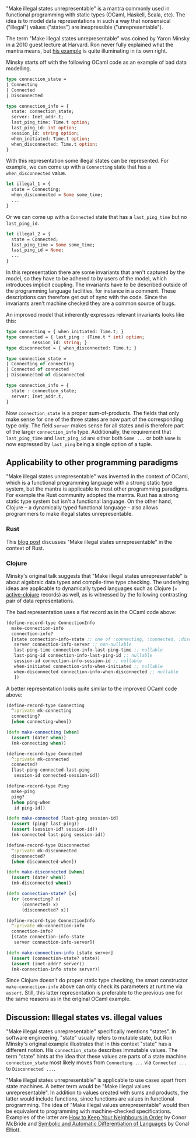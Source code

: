 "Make illegal states unrepresentable" is a mantra commonly used in
functional programming with static types (OCaml, Haskell, Scala,
etc). The idea is to model data representations in such a way that
nonsensical ("illegal") values ("states") are inexpressible
("unrepresentable").

The term "Make illegal states unrepresentable" was coined by Yaron
Minsky in a 2010 guest lecture at Harvard. Ron never fully explained
what the mantra means, but [his example](https://blog.janestreet.com/effective-ml-revisited/)
is quite illuminating in its own right.

Minsky starts off with the following OCaml code as an example of bad
data modelling.

```ocaml
type connection_state =
| Connecting
| Connected
| Disconnected

type connection_info = {
  state: connection_state;
  server: Inet_addr.t;
  last_ping_time: Time.t option;
  last_ping_id: int option;
  session_id: string option;
  when_initiated: Time.t option;
  when_disconnected: Time.t option;
}
```

With this representation some illegal states can be represented. For
example, we can come up with a `Connecting` state that has a
`when_disconnected` value.

```ocaml
let illegal_1 = {
  state = Connecting;
  when_disconnected = Some some_time;
  ...
}
```

Or we can come up with a `Connected` state that has a `last_ping_time`
but no `last_ping_id`.

```ocaml
let illegal_2 = {
  state = Connected;
  last_ping_time = Some some_time;
  last_ping_id = None;
  ...
}
```

In this representation there are some invariants that aren't captured
by the model, so they have to be adhered to by users of the model,
which introduces implicit coupling. The invariants have to be
described outside of the programming language facilities, for instance
in a comment. These descriptions can therefore get out of sync with
the code. Since the invariants aren't machine checked they are a
common source of bugs.

An improved model that inherently expresses relevant invariants looks like this:

```ocaml
type connecting = { when_initiated: Time.t; }
type connected = { last_ping : (Time.t * int) option;
          session_id: string; }
type disconnected = { when_disconnected: Time.t; }

type connection_state =
| Connecting of connecting
| Connected of connected
| Disconnected of disconnected

type connection_info = {
  state : connection_state;
  server: Inet_addr.t;
}
```

Now `connection_state` is a proper sum-of-products. The fields that
only make sense for one of the three states are now part of the
corresponding type only. The field `server` makes sense for all states
and is therefore part of the larger `connection_info`
type. Additionally, the requirement that `last_ping_time` and
`last_ping_id` are either both `Some ...` or both `None` is now
expressed by `last_ping` being a single option of a tuple.

## Applicability to other programming paradigms

"Make illegal states unrepresentable" was invented in the context of
OCaml, which is a functional programming language with a strong static
type system, but the mantra is applicable to most other programming
paradigms. For example the Rust community adopted the mantra. Rust has
a strong static type system but isn't a functional language. On the
other hand, Clojure – a dynamically typed functional language – also
allows programmers to make illegal states unrepresentable. 

### Rust

This [blog post](https://corrode.dev/blog/illegal-state/) discusses
"Make illegal states unrepresentable" in the context of Rust.

### Clojure

Minsky's original talk suggests that "Make illegal states
unrepresentable" is about algebraic data types and compile-time type
checking. The underlying ideas are applicable to dynamically typed
languages such as Clojure (+
[active-clojure](https://github.com/active-group/active-clojure)
records) as well, as is witnessed by the following contrasting pair of
data representations.

The bad representation uses a flat record as in the OCaml code above:

```clojure
(define-record-type ConnectionInfo
  make-connection-info
  connection-info?
  [state connection-info-state ;; one of :connecting, :connected, :disconnected
   server connection-info-server ;; non-nullable
   last-ping-time connection-info-last-ping-time ;; nullable
   last-ping-id connection-info-last-ping-id ;; nullable
   session-id connection-info-session-id ;; nullable
   when-initiated connection-info-when-initiated ;; nullable
   when-disconnected connection-info-when-disconnected ;; nullable
   ])
```

A better representation looks quite similar to the improved OCaml code above:

```clojure
(define-record-type Connecting
  ^:private mk-connecting
  connecting?
  [when connecting-when])

(defn make-connecting [when]
  (assert (date? when))
  (mk-connecting when))

(define-record-type Connected
  ^:private mk-connected
  connected?
  [last-ping connected-last-ping
   session-id connected-session-id])

(define-record-type Ping
  make-ping
  ping?
  [when ping-when
   id ping-id])

(defn make-connected [last-ping session-id]
  (assert (ping? last-ping))
  (assert (session-id? session-id))
  (mk-connected last-ping session-id))

(define-record-type Disconnected
  ^:private mk-disconnected
  disconnected?
  [when disconnected-when])

(defn make-disconnected [when]
  (assert (date? when))
  (mk-disconnected when))

(defn connection-state? [x]
  (or (connecting? x)
      (connected? x)
      (disconnected? x))

(define-record-type ConnectionInfo
  ^:private mk-connection-info
  connection-info?
  [state connection-info-state
   server connection-info-server])

(defn make-connection-info [state server]
  (assert (connection-state? state))
  (assert (inet-addr? server))
  (mk-connection-info state server))
```

Since Clojure doesn't do proper static type checking, the smart
constructor `make-connection-info` above can only check its parameters
at runtime via `assert`. Still, this latter representation is
preferable to the previous one for the same reasons as in the original
OCaml example.

## Discussion: Illegal states vs. illegal values

"Make illegal states unrepresentable" specifically mentions
"states". In software engineering, "state" usually refers to mutable
state, but Ron Minsky's original example illustrates that in this
context "state" has a different notion. His `connection_state`
describes immutable values. The term "state" hints at the idea that
these values are parts of a state machine. `connection_state` most
likely moves from `Connecting ...` via `Connected ...` to `Disconnected ...`.

"Make illegal states unrepresentable" is applicable to use cases apart
from state machines. A better term would be "Make illegal values
unrepresentable". In addition to values created with sums and
products, the latter would include functions, since functions are
values in functional programming. The idea of "Make illegal values
unrepresentable" would then be equivalent to programming with
machine-checked specifications. Examples of the latter are [How to
Keep Your Neighbours in
Order](https://personal.cis.strath.ac.uk/conor.mcbride/Pivotal.pdf) by
Conor McBride and [Symbolic and Automatic Differentiation of
Languages](http://conal.net/papers/language-derivatives/) by Conal
Elliott.
